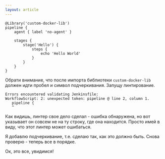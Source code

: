 ```yaml
---
layout: article
---
```

```
@Library('custom-docker-lib')
pipeline { 
    agent { label 'no-agent' }

    stages {
        stage('Hello') {
            steps {
                echo 'Hello World'
            }
        }
    }
}
```

Обрати внимание, что после импорта библиотеки `custom-docker-lib` должен идти пробел и символ подчеркивания. Запущу линтирование.

```
Errors encountered validating Jenkinsfile:
WorkflowScript: 2: unexpected token: pipeline @ line 2, column 1.
   pipeline {
   ^
```

Как видишь, линтер свое дело сделал - ошибка обнаружена, но вот указывает он совсем не на ту строку, где она находится. Просто имей в виду, что этот линтер может ошибаться.

Я добавлю подчеркивание, т.е. сделаю так, как это должно быть. Снова проверю - теперь все в порядке.

Ок, это все, увидимся!
